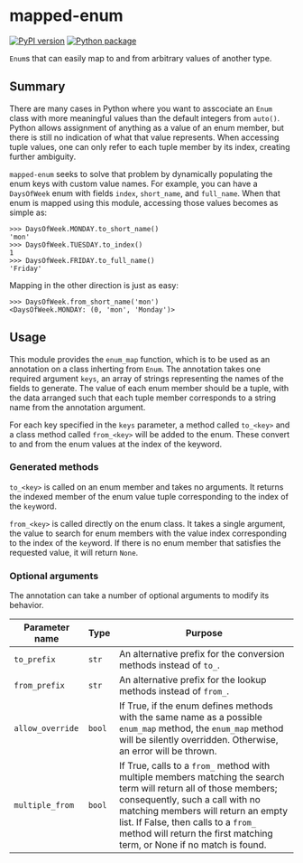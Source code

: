 # mapped-enum

[![PyPI version](https://badge.fury.io/py/mapped-enum.svg)](https://badge.fury.io/py/mapped-enum)
[![Python package](https://github.com/zacharied/mapped-enum/workflows/Python%20package/badge.svg)](https://github.com/zacharied/mapped-enum/workflows/Python%20package/badge.svg)

`Enum`s that can easily map to and from arbitrary values of another type.

## Summary

There are many cases in Python where you want to asscociate an `Enum` class with more meaningful values than
the default integers from `auto()`. Python allows assignment of anything as a value of an enum member, but there is still no indication of what that value represents.
When accessing tuple values, one can only refer to each tuple member by its index, creating further ambiguity.

`mapped-enum` seeks to solve that problem by dynamically populating the enum keys with custom value names. For example,
you can have a `DaysOfWeek` enum with fields `index`, `short_name`, and `full_name`. When that enum is mapped using this module, 
accessing those values becomes as simple as:

```
>>> DaysOfWeek.MONDAY.to_short_name()
'mon'
>>> DaysOfWeek.TUESDAY.to_index()
1
>>> DaysOfWeek.FRIDAY.to_full_name()
'Friday'
```

Mapping in the other direction is just as easy:

```
>>> DaysOfWeek.from_short_name('mon')
<DaysOfWeek.MONDAY: (0, 'mon', 'Monday')>
```

## Usage

This module provides the `enum_map` function, which is to be used as an annotation on a class inherting from 
`Enum`. The annotation takes one required argument `keys`, an array of strings representing the names of the fields to
generate.  The value of each enum member should be a tuple, with the data arranged such that each tuple member corresponds
to a string name from the annotation argument.

For each key specified in the `keys` parameter, a method called `to_<key>` and a class method called
`from_<key>` will be added to the enum. These convert to and from the enum values at the index of the keyword.

### Generated methods

`to_<key>` is called on an enum member and takes no arguments. It returns the indexed member of the enum value tuple
corresponding to the index of the `key`word.

`from_<key>` is called directly on the enum class. It takes a single argument, the value to search for enum members
with the value index corresponding to the index of the `key`word. If there is no enum member that satisfies the
requested value, it will return `None`.

### Optional arguments

The annotation can take a number of optional arguments to modify its behavior.

| Parameter name | Type | Purpose |
| --- | --- | --- |
| `to_prefix` | `str` | An alternative prefix for the conversion methods instead of `to_`. |
| `from_prefix` | `str` | An alternative prefix for the lookup methods instead of `from_`. |
| `allow_override` | `bool` | If True, if the enum defines methods with the same name as a possible `enum_map` method, the `enum_map` method will be silently overridden. Otherwise, an error will be thrown. |
| `multiple_from` | `bool` | If True, calls to a `from_` method with multiple members matching the search term will return all of those members; consequently, such a call with no matching members will return an empty list. If False, then calls to a `from_`  method will return the first matching term, or None if no match is found. |
